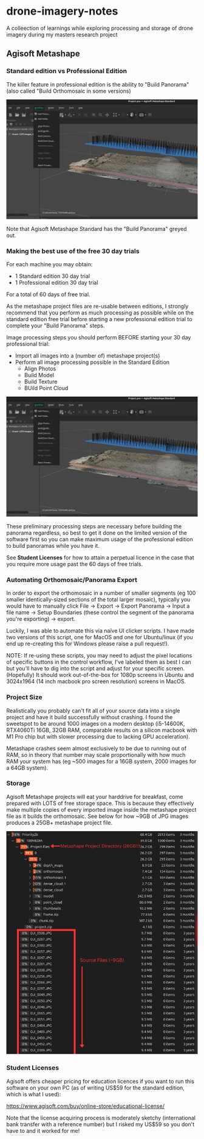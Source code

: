 # drone-imagery-notes
A colleection of learnings while exploring processing and storage of drone imagery during my masters research project


## Agisoft Metashape

### Standard edition vs Professional Edition
The killer feature in professional edition is the ability to "Build Panorama" (also called "Build Orthomosaic in some versions)

![Figure: Agisoft Metashape Standard has the "Build Panorama" greyed out](./images/metashape_standard_missing_build_panorama.png)

Note that Agisoft Metashape Standard has the "Build Panorama" greyed out.

### Making the best use of the free 30 day trials

For each machine you may obtain:
- 1 Standard edition 30 day trial
- 1 Professional edition 30 day trial

For a total of 60 days of free trial.

As the metashape project files are re-usable between editions, I strongly recommend that you perform as much processing as possible while on the standard edition free trial before starting a new professional edition trial to complete your "Build Panorama" steps.

Image processing steps you should perform BEFORE starting your 30 day professional trial:
- Import all images into a (number of) metashape project(s)
- Perform all image processing possible in the Standard Edition
    - Align Photos
    - Build Model
    - Build Texture
    - BUild Point Cloud

![Figure: Agisoft Metashape Standard Processing options](./images/metashape_standard_missing_build_panorama.png)

These preliminary processing steps are necessary before building the panorama regardless, so best to get it done on the limited version of the software first so you can make maximum usage of the professional edition to build panoramas while you have it.

See __Student Licenses__ for how to attain a perpetual licence in the case that you require more usage past the 60 days of free trials.

### Automating Orthomosaic/Panorama Export

In order to export the orthomosaic in a number of smaller segments (eg 100 smaller identically-sized sections of the total larger mosaic), typically you would have to manually click File -> Export -> Export Panorama -> Input a file name -> Setup Boundaries (these control the segment of the panorama you're exporting) -> export.

Luckily, I was able to automate this via naïve UI clicker scripts. I have made two versions of this script, one for MacOS and one for Ubuntu/linux (if you end up re-creating this for Windows please raise a pull request!).

NOTE: If re-using these scripts, you may need to adjust the pixel locations of specific buttons in the control workflow, I've labeled them as best I can but you'll have to dig into the script and adjust for your specific screen. (Hopefully) It should work out-of-the-box for 1080p screens in Ubuntu and 3024x1964 (14 inch macbook pro screen resolution) screens in MacOS.

### Project Size
Realistically you probably can't fit all of your source data into a single project and have it build successfully without crashing. I found the sweetspot to be around 1000 images on a modern desktop (i5-14600K, RTX4060Ti 16GB, 32GB RAM, comparable results on a silicon macbook with M1 Pro chip but with slower processing due to lacking GPU acceleration).

Metashape crashes seem almost exclusively to be due to running out of RAM, so in theory that number may scale proportionally with how much RAM your system has (eg ~500 images for a 16GB system, 2000 images for a 64GB system).

### Storage
Agisoft Metashape projects will eat your harddrive for breakfast, come prepared with LOTS of free storage space. This is because they effectively make multiple copies of every imported image inside the metashape project file as it builds the orthomosaic. See below for how ~9GB of JPG images produces a 25GB+ metashape project file.

 ![Figure: Metashape Project File Loves Storage Space](./images/metashape_project_file_size.png)




### Student Licenses
Agisoft offers cheaper pricing for education licences if you want to run this software on your own PC (as of writing US$59 for the standard edition, which is what I used):

https://www.agisoft.com/buy/online-store/educational-license/

Note that the license acquiring process is moderately sketchy (international bank transfer with a reference number) but I risked my US$59 so you don't have to and it worked for me!

